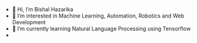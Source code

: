 - 👋 Hi, I’m Bishal Hazarika
- 👀 I’m interested in Machine Learning, Automation, Robotics and Web Development
- 🌱 I’m currently learning Natural Language Processing using Tensorflow
- 

<!---
Bishal1234-ui/Bishal1234-ui is a ✨ special ✨ repository because its `README.md` (this file) appears on your GitHub profile.
You can click the Preview link to take a look at your changes.
--->
